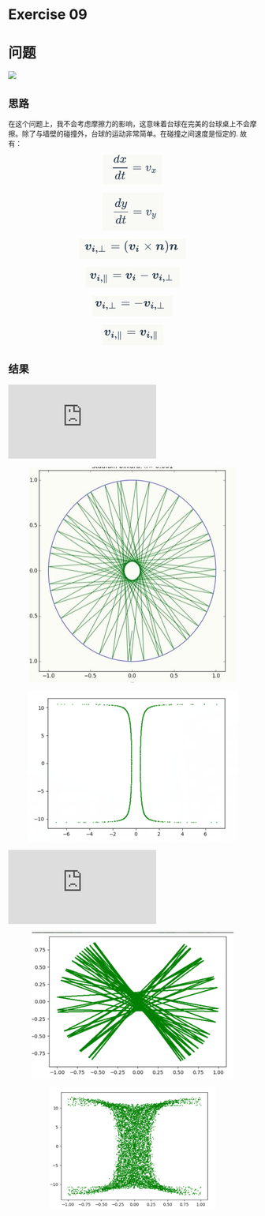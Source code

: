 # Exercise 09
# 问题
![](https://github.com/lopo70/Computational_Physics_N2015301020170/blob/master/Exercise%2009/%E6%8D%95%E8%8E%B7.PNG)
## 思路
在这个问题上，我不会考虑摩擦力的影响，这意味着台球在完美的台球桌上不会摩擦。除了与墙壁的碰撞外，台球的运动非常简单。在碰撞之间速度是恒定的.
故有：
<div align=center>

![](https://github.com/po1sonace/computational_physics_N2015301510023/blob/master/1.png)

![](https://github.com/po1sonace/computational_physics_N2015301510023/blob/master/2.png)

![](https://github.com/po1sonace/computational_physics_N2015301510023/blob/master/3.png)

![](https://github.com/po1sonace/computational_physics_N2015301510023/blob/master/4.png)

![](https://github.com/po1sonace/computational_physics_N2015301510023/blob/master/5.png)

![](https://github.com/po1sonace/computational_physics_N2015301510023/blob/master/6.png)
<div align=left>

## 结果
![](http://latex.codecogs.com/gif.latex?x_0%3D0.2%2Cy_0%3D0%2Cv_0%3D1%2C%5Ctheta_0%3D%5Cpi/6)<br>
<div align=center>

![](https://github.com/po1sonace/computational_physics_N2015301510023/blob/master/1.2.jpg)

![](https://github.com/po1sonace/computational_physics_N2015301510023/blob/master/1.1.png)
<div align=left>

![](http://latex.codecogs.com/gif.latex?x_0%3D0.2%2Cy_0%3D0%2Cv_0%3D1%2C%5Ctheta_0%3D%5Cpi/6%2C%5Calpha%20%3D0.01)
<div align=center>

![](https://github.com/po1sonace/computational_physics_N2015301510023/blob/master/1.3.png)

![](https://github.com/po1sonace/computational_physics_N2015301510023/blob/master/1.4.png)

